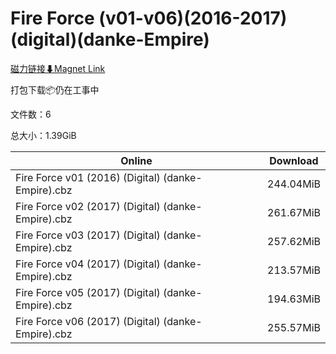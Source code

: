 # Fire Force (v01-v06)(2016-2017)(digital)(danke-Empire)

[磁力链接⬇Magnet Link](magnet:?xt=urn:btih:85d3e745a841097f813b10db749c03d7c8cdd226&dn=Fire%20Force%20%28v01-v06%29%282016-2017%29%28digital%29%28danke-Empire%29)

打包下载📦仍在工事中

文件数：6

总大小：1.39GiB

Online | Download
--- | ---
Fire Force v01 (2016) (Digital) (danke-Empire).cbz | 244.04MiB
Fire Force v02 (2017) (Digital) (danke-Empire).cbz | 261.67MiB
Fire Force v03 (2017) (Digital) (danke-Empire).cbz | 257.62MiB
Fire Force v04 (2017) (Digital) (danke-Empire).cbz | 213.57MiB
Fire Force v05 (2017) (Digital) (danke-Empire).cbz | 194.63MiB
Fire Force v06 (2017) (Digital) (danke-Empire).cbz | 255.57MiB